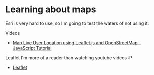 # Learning about maps

Esri is very hard to use, so I'm going to test the waters of not using it.

Videos
- [Map Live User Location using Leaflet.js and OpenStreetMap - JavaScript Tutorial](https://www.youtube.com/watch?v=NyjMmNCtKf4)

Leaflet
I'm more of a reader than watching youtube videos :P
- [Leaflet](https://leafletjs.com/examples/quick-start/)
